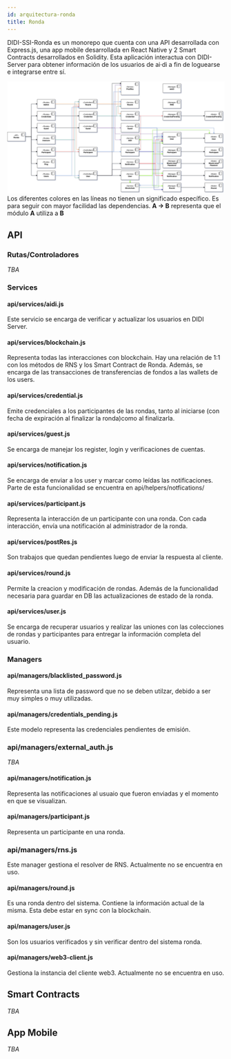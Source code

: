```yaml
---
id: arquitectura-ronda
title: Ronda
---
```


DIDI-SSI-Ronda es un monorepo que cuenta con una API desarrollada con Express.js, una app mobile desarrollada en React Native y 2 Smart Contracts desarrollados en Solidity.
Esta aplicación interactua con DIDI-Server para obtener información de los usuarios de ai·di a fin de loguearse e integrarse entre sí.

![Ronda](../../../images/didi-ssi-ronda.png)
Los diferentes colores en las líneas no tienen un significado específico. Es para seguir con mayor facilidad las dependencias. **A -> B** representa que el módulo **A** utiliza a **B**

## API
### Rutas/Controladores
*TBA*

### Services
#### api/services/aidi.js
Este servicio se encarga de verificar y actualizar los usuarios en DIDI Server.

#### api/services/blockchain.js
Representa todas las interacciones con blockchain. Hay una relación de 1:1 con los métodos de RNS y los Smart Contract de Ronda. Además, se encarga de las transacciones de transferencias de fondos a las wallets de los users.

#### api/services/credential.js
Emite credenciales a los participantes de las rondas, tanto al iniciarse (con fecha de expiración al finalizar la ronda)como al finalizarla.

#### api/services/guest.js
Se encarga de manejar los register, login y verificaciones de cuentas.

#### api/services/notification.js
Se encarga de enviar a los user y marcar como leídas las notificaciones. Parte de esta funcionalidad se encuentra en api/helpers/notfications/

#### api/services/participant.js
Representa la interacción de un participante con una ronda. Con cada interacción, envía una notificación al administrador de la ronda.

#### api/services/postRes.js
Son trabajos que quedan pendientes luego de enviar la respuesta al cliente. 

#### api/services/round.js
Permite la creacion y modificación de rondas. Además de la funcionalidad necesaria para guardar en DB las actualizaciones de estado de la ronda. 

#### api/services/user.js
Se encarga de recuperar usuarios y realizar las uniones con las colecciones de rondas y participantes para entregar la información completa del usuario.

### Managers
#### api/managers/blacklisted_password.js
Representa una lista de password que no se deben utilzar, debido a ser muy simples o muy utilizadas.

#### api/managers/credentials_pending.js
Este modelo representa las credenciales pendientes de emisión.

### api/managers/external_auth.js
*TBA*

#### api/managers/notification.js
Representa las notificaciones al usuaio que fueron enviadas y el momento en que se visualizan.

#### api/managers/participant.js
Representa un participante en una ronda.

### api/managers/rns.js
Este manager gestiona el resolver de RNS. Actualmente no se encuentra en uso.

#### api/managers/round.js
Es una ronda dentro del sistema. Contiene la información actual de la misma. Esta debe estar en sync con la blockchain.

#### api/managers/user.js
Son los usuarios verificados y sin verificar dentro del sistema ronda. 

#### api/managers/web3-client.js
Gestiona la instancia del cliente web3. Actualmente no se encuentra en uso.

## Smart Contracts
*TBA*

## App Mobile
*TBA*